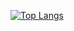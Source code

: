 [![Top Langs](https://github-readme-stats.vercel.app/api/top-langs/?username=MikeyZv&bg_color=00000000&border_color=00000000&text_color=ffffff)](https://github.com/MikeyZv/github-readme-stats)

<!--
**MikeyZv/MikeyZv** is a ✨ _special_ ✨ repository because its `README.md` (this file) appears on your GitHub profile.

Here are some ideas to get you started:

- 🔭 I’m currently working on ...
- 🌱 I’m currently learning ...
- 👯 I’m looking to collaborate on ...
- 🤔 I’m looking for help with ...
- 💬 Ask me about ...
- 📫 How to reach me: ...
- 😄 Pronouns: ...
- ⚡ Fun fact: ...
-->
